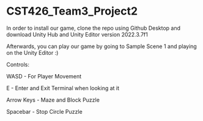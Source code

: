 # CST426_Team3_Project2

In order to install our game, clone the repo using Github Desktop and download Unity Hub and Unity Editor version 2022.3.7f1

Afterwards, you can play our game by going to Sample Scene 1 and playing on the Unity Editor :)

Controls:

WASD - For Player Movement

E - Enter and Exit Terminal when looking at it

Arrow Keys - Maze and Block Puzzle

Spacebar - Stop Circle Puzzle
